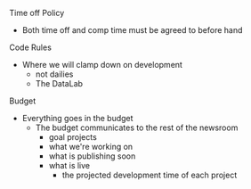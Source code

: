 Time off Policy

* Both time off and comp time must be agreed to before hand

Code Rules

* Where we will clamp down on development
  * not dailies
  * The DataLab

Budget

* Everything goes in the budget
  * The budget communicates to the rest of the newsroom 
    * goal projects
    * what we're working on
    * what is publishing soon
    * what is live 
      * the projected development time of each project



